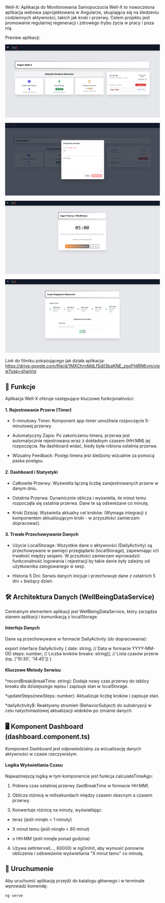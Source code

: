 Well-X: Aplikacja do Monitorowania Samopoczucia
Well-X to nowoczesna aplikacja webowa zaprojektowana w Angularze, skupiająca się na śledzeniu codziennych aktywności, takich jak kroki i przerwy. Celem projektu jest promowanie regularnej regeneracji i zdrowego trybu życia w pracy i poza nią.

Preview aplikacji:

![Zrzut ekranu aplikacji_1](1.png)

![Zrzut ekranu aplikacji_1](2.png)

![Zrzut ekranu aplikacji_1](3.png)

![Zrzut ekranu aplikacji_1](4.png)

Link do filmiku pokazującego jak działa aplikacja:
https://drive.google.com/file/d/1MXChrnMdLfSdiI3baKNE_zgoFhtRN6ym/view?usp=sharing

## 🚀 Funkcje ##
Aplikacja Well-X oferuje następujące kluczowe funkcjonalności:

 #### 1. Rejestrowanie Przerw (Timer) ####
 
  * 5-minutowy Timer: Komponent app-timer umożliwia rozpoczęcie 5-minutowej przerwy.
  
  * Automatyczny Zapis: Po zakończeniu timera, przerwa jest automatycznie rejestrowana wraz z dokładnym czasem (HH:MM) jej rozpoczęcia. Na dashboard widać, kiedy była robiona ostatnia przerwa.
  
  * Wizualny Feedback: Postęp timera jest śledzony wizualnie za pomocą paska postępu.

#### 2. Dashboard i Statystyki ####

  * Całkowite Przerwy: Wyświetla łączną liczbę zarejestrowanych przerw w danym dniu.
  
  * Ostatnia Przerwa: Dynamicznie oblicza i wyświetla, ile minut temu rozpoczęła się ostatnia przerwa. Dane te są odświeżane co minutę.
  
  * Kroki Dzisiaj: Wyświetla aktualny cel kroków. (Wymaga integracji z komponentem aktualizującym kroki - w przyszłości zamierzam dopracować).

#### 3. Trwałe Przechowywanie Danych ####

  * Użycie LocalStorage: Wszystkie dane o aktywności (DailyActivity) są przechowywane w pamięci przeglądarki (localStorage), zapewniając ich trwałość między sesjami. W przszłości zamierzam wprowadzić funkconalność logowania i rejestracji by takie danie były zależny od użytkownika zalogowanego w sesji.
  
  * Historia 5 Dni: Serwis danych inicjuje i przechowuje dane z ostatnich 5 dni + bieżący dzień.

## 🛠️ Architektura Danych (WellBeingDataService) ## 
Centralnym elementem aplikacji jest WellBeingDataService, który zarządza stanem aplikacji i komunikacją z localStorage.

#### Interfejs Danych ####
Dane są przechowywane w formacie DailyActivity (do dopracowania):

export interface DailyActivity {
  date: string;       // Data w formacie YYYY-MM-DD
  steps: number;      // Liczba kroków
  breaks: string[];   // Lista czasów przerw (np. ['10:30', '14:45'])
}

#### Kluczowe Metody Serwisu ####
  *recordBreak(breakTime: string): Dodaje nowy czas przerwy do tablicy breaks dla dzisiejszego wpisu i zapisuje stan w localStorage.
  
  *updateSteps(newSteps: number): Aktualizuje liczbę kroków i zapisuje stan.
  
  *dailyActivity$: Reaktywny strumień (BehaviorSubject) do subskrypcji w celu natychmiastowej aktualizacji widoków po zmianie danych.

## 🖥️ Komponent Dashboard (dashboard.component.ts) ##
Komponent Dashboard jest odpowiedzialny za wizualizację danych aktywności w czasie rzeczywistym.

#### Logika Wyświetlania Czasu ####
Najważniejszą logiką w tym komponencie jest funkcja calculateTimeAgo:

1. Pobiera czas ostatniej przerwy (lastBreakTime w formacie HH:MM).

2. Oblicza różnicę w milisekundach między czasem obecnym a czasem przerwy.

3. Konwertuje różnicę na minuty, wyświetlając:

  * teraz (jeśli minęło < 1 minuty)
  
  * X minut temu (jeśli minęło < 60 minut)
  
  * o HH:MM (jeśli minęła ponad godzina)

4. Używa setInterval(..., 60000) w ngOnInit, aby wymusić ponowne obliczenie i odświeżenie wyświetlania "X minut temu" co minutę.

## 🔌 Uruchumenie ## 

Aby uruchumić aplikację przejdź do katalogu głównego i w terminale wprowadź komendę:

```bash
ng serve
```
